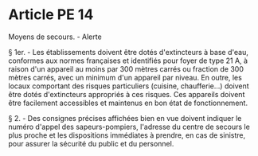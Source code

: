 # Article PE 14

Moyens de secours. - Alerte

§ 1er. - Les établissements doivent être dotés d'extincteurs à base d'eau, conformes aux normes françaises et identifiés pour foyer de type 21 A, à raison d'un appareil au moins par 300 mètres carrés ou fraction de 300 mètres carrés, avec un minimum d'un appareil par niveau. En outre, les locaux comportant des risques particuliers (cuisine, chaufferie...) doivent être dotés d'extincteurs appropriés à ces risques. Ces appareils doivent être facilement accessibles et maintenus en bon état de fonctionnement.

§ 2. - Des consignes précises affichées bien en vue doivent indiquer le numéro d'appel des sapeurs-pompiers, l'adresse du centre de secours le plus proche et les dispositions immédiates à prendre, en cas de sinistre, pour assurer la sécurité du public et du personnel.
